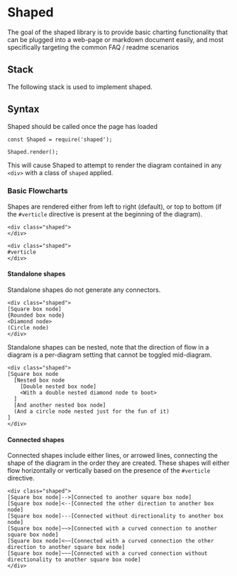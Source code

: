 # Shaped

The goal of the shaped library is to provide basic charting functionality that can be plugged into a web-page or markdown document easily, and most specifically targeting the common FAQ / readme scenarios

## Stack

The following stack is used to implement shaped.

## Syntax

Shaped should be called once the page has loaded

```
const Shaped = require('shaped');

Shaped.render();
```

This will cause Shaped to attempt to render the diagram contained in any `<div>` with a class of `shaped` applied.

### Basic Flowcharts

Shapes are rendered either from left to right (default), or top to bottom (if the `#verticle` directive is present at the beginning of the diagram).

```
<div class="shaped">
</div>
```
```
<div class="shaped">
#verticle
</div>
```

#### Standalone shapes

Standalone shapes do not generate any connectors.

```
<div class="shaped">
[Square box node]
{Rounded box node}
<Diamond node>
(Circle node)
</div>
```

Standalone shapes can be nested, note that the direction of flow in a diagram is a per-diagram setting that cannot be toggled mid-diagram.

```
<div class="shaped">
[Square box node
  [Nested box node
    [Double nested box node]
    <With a double nested diamond node to boot>
  ]
  [And another nested box node]
  (And a circle node nested just for the fun of it)
]
</div>
```

#### Connected shapes

Connected shapes include either lines, or arrowed lines, connecting the shape of the diagram in the order they are created. These shapes will either flow horizontally or vertically based on the presence of the `#verticle` directive.

```
<div class="shaped">
[Square box node]-->[Connected to another square box node]
[Square box node]<--[Connected the other direction to another box node]
[Square box node]---[Connected without directionality to another box node]
[Square box node]~~>[Connected with a curved connection to another square box node]
[Square box node]<~~[Connected with a curved connection the other direction to another square box node]
[Square box node]~~~[Connected with a curved connection without directionality to another square box node]
</div>
```